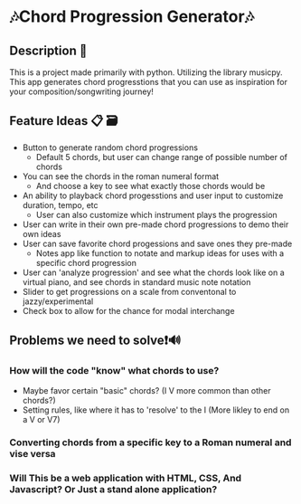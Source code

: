 # 🎶Chord Progression Generator🎶
## Description 🎵
  This is a project made primarily with python. Utilizing the library musicpy. This app generates chord progresstions that you can use as inspiration for your composition/songwriting journey!
## Feature Ideas 📋 🗃️
- Button to generate random chord progressions
  - Default 5 chords, but user can change range of possible number of chords  
- You can see the chords in the roman numeral format  
  - And choose a key to see what exactly those chords would be  
- An ability to playback chord progesstions and user input to customize duration, tempo, etc
  - User can also customize which instrument plays the progression
- User can write in their own pre-made chord progressions to demo their own ideas
- User can save favorite chord progessions and save ones they pre-made
  - Notes app like function to notate and markup ideas for uses with a specific chord progression
- User can 'analyze progression' and see what the chords look like on a virtual piano, and see chords in standard music note notation
- Slider to get progressions on a scale from conventonal to jazzy/experimental
- Check box to allow for the chance for modal interchange
## Problems we need to solve❗🔊 
### How will the code "know" what chords to use?
  - Maybe favor certain "basic" chords? (I V more common than other chords?)
  - Setting rules, like where it has to 'resolve' to the I (More likley to end on a V or V7)
### Converting chords from a specific key to a Roman numeral and vise versa
### Will This be a web application with HTML, CSS, And Javascript? Or Just a stand alone application?
